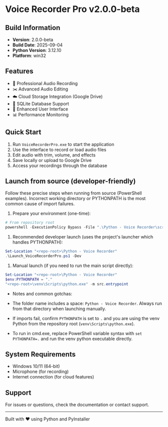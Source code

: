 # Voice Recorder Pro v2.0.0-beta

## Build Information
- **Version**: 2.0.0-beta
- **Build Date**: 2025-09-04
- **Python Version**: 3.12.10
- **Platform**: win32

## Features
- 🎤 Professional Audio Recording
- ✂️ Advanced Audio Editing
- ☁️ Cloud Storage Integration (Google Drive)
- 💾 SQLite Database Support
- 🎨 Enhanced User Interface
- 📊 Performance Monitoring

## Quick Start
1. Run `VoiceRecorderPro.exe` to start the application
2. Use the interface to record or load audio files
3. Edit audio with trim, volume, and effects
4. Save locally or upload to Google Drive
5. Access your recordings through the database

## Launch from source (developer-friendly)

Follow these precise steps when running from source (PowerShell examples). Incorrect working directory or PYTHONPATH is the most common cause of import failures.

1. Prepare your environment (one-time):

```powershell
# From repository root
powershell -ExecutionPolicy Bypass -File ".\Python - Voice Recorder\scripts\setup_local_env.ps1"
```

1. Recommended developer launch (uses the project's launcher which handles PYTHONPATH):

```powershell
Set-Location "<repo-root>\Python - Voice Recorder"
.\Launch_VoiceRecorderPro.ps1 -Dev
```

1. Manual launch (if you need to run the main script directly):

```powershell
Set-Location "<repo-root>\Python - Voice Recorder"
$env:PYTHONPATH = "."
"<repo-root>\venv\Scripts\python.exe" -m src.entrypoint
```

- Notes and common gotchas:

- The folder name includes a space: `Python - Voice Recorder`. Always run from that directory when launching manually.
- If imports fail, confirm `PYTHONPATH` is set to `.` and you are using the venv Python from the repository root (`venv\Scripts\python.exe`).
- To run in cmd.exe, replace PowerShell variable syntax with `set PYTHONPATH=.` and run the venv python executable directly.

## System Requirements
- Windows 10/11 (64-bit)
- Microphone (for recording)
- Internet connection (for cloud features)

## Support
For issues or questions, check the documentation or contact support.

---
Built with ❤️ using Python and PyInstaller

